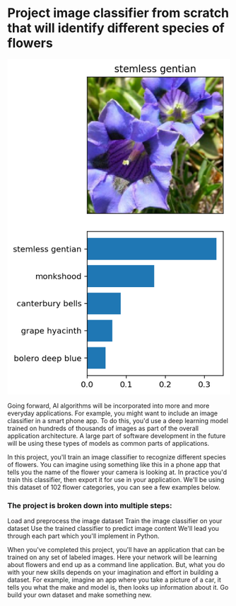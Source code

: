 # Project image classifier from scratch that will identify different species of flowers
![image classifier output](https://github.com/calincan2000/Image-classifier/blob/master/inference_example.png)

Going forward, AI algorithms will be incorporated into more and more everyday applications. 
For example, you might want to include an image classifier in a smart phone app. 
To do this, you'd use a deep learning model trained on hundreds of thousands of images as part of the overall application architecture. 
A large part of software development in the future will be using these types of models as common parts of applications.

In this project, you'll train an image classifier to recognize different species of flowers. 
You can imagine using something like this in a phone app that tells you the name of the flower your camera is looking at. 
In practice you'd train this classifier, then export it for use in your application. 
We'll be using this dataset of 102 flower categories, you can see a few examples below.


### The project is broken down into multiple steps:

Load and preprocess the image dataset
Train the image classifier on your dataset
Use the trained classifier to predict image content
We'll lead you through each part which you'll implement in Python.

When you've completed this project, you'll have an application that can be trained on any set of labeled images. 
Here your network will be learning about flowers and end up as a command line application. 
But, what you do with your new skills depends on your imagination and effort in building a dataset. 
For example, imagine an app where you take a picture of a car, it tells you what the make and model is, then looks up information about it. 
Go build your own dataset and make something new.
